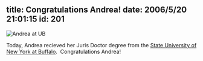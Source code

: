 title: Congratulations Andrea!
date: 2006/5/20 21:01:15
id: 201
---
![Andrea at UB](/journal_images/Dsc00982.jpg)

Today, Andrea recieved her Juris Doctor degree from the [State University of New York at Buffalo](http://www.buffalo.edu).  Congratulations Andrea!
